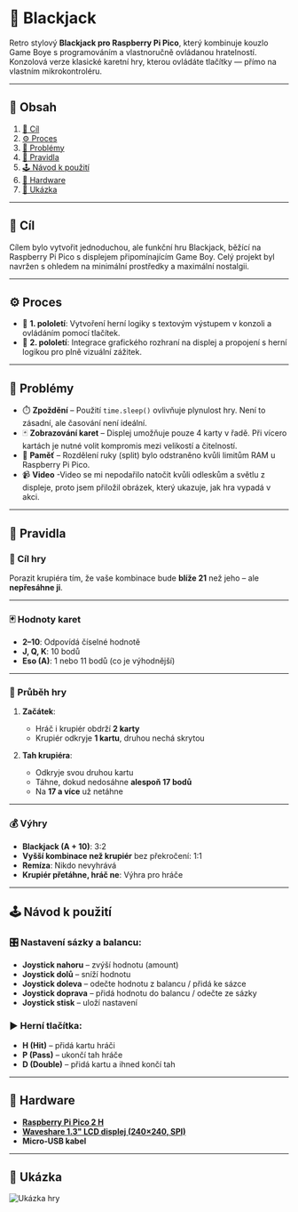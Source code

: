 # 🎰 Blackjack

Retro stylový **Blackjack pro Raspberry Pi Pico**, který kombinuje kouzlo Game Boye s programováním a vlastnoručně ovládanou hratelností. Konzolová verze klasické karetní hry, kterou ovládáte tlačítky — přímo na vlastním mikrokontroléru.

---

## 📄 Obsah
1. [🎯 Cíl](#-cíl)
2. [⚙️ Proces](#️-proces)
3. [🐞 Problémy](#-problémy)
4. [📜 Pravidla](#-pravidla)
5. [🕹️ Návod k použití](#️-návod-k-použití)
6. [🔌 Hardware](#-hardware)
7. [📸 Ukázka](#-ukázka)

---

## 🎯 Cíl
Cílem bylo vytvořit jednoduchou, ale funkční hru Blackjack, běžící na Raspberry Pi Pico s displejem připomínajícím Game Boy. Celý projekt byl navržen s ohledem na minimální prostředky a maximální nostalgii.

---

## ⚙️ Proces
- 🔧 **1. pololetí**: Vytvoření herní logiky s textovým výstupem v konzoli a ovládáním pomocí tlačítek.
- 🎨 **2. pololetí**: Integrace grafického rozhraní na displej a propojení s herní logikou pro plně vizuální zážitek.

---

## 🐞 Problémy
- ⏱️ **Zpoždění** – Použití `time.sleep()` ovlivňuje plynulost hry. Není to zásadní, ale časování není ideální.
- 🃏 **Zobrazování karet** – Displej umožňuje pouze 4 karty v řadě. Při vícero kartách je nutné volit kompromis mezi velikostí a čitelností.
- 🧠 **Paměť** – Rozdělení ruky (split) bylo odstraněno kvůli limitům RAM u Raspberry Pi Pico.
- 📹 **Video** -Video se mi nepodařilo natočit kvůli odleskům a světlu z displeje, proto jsem přiložil obrázek, který ukazuje, jak hra vypadá v akci.


---

## 📜 Pravidla

### 🎯 Cíl hry
Porazit krupiéra tím, že vaše kombinace bude **blíže 21** než jeho – ale **nepřesáhne ji**.

---

### 🃏 Hodnoty karet
- **2–10**: Odpovídá číselné hodnotě  
- **J, Q, K**: 10 bodů  
- **Eso (A)**: 1 nebo 11 bodů (co je výhodnější)

---

### 🔄 Průběh hry

1. **Začátek**:
   - Hráč i krupiér obdrží **2 karty**
   - Krupiér odkryje **1 kartu**, druhou nechá skrytou

2. **Tah krupiéra**:
   - Odkryje svou druhou kartu
   - Táhne, dokud nedosáhne **alespoň 17 bodů**
   - Na **17 a více** už netáhne

---

### 💰 Výhry
- **Blackjack (A + 10)**: 3:2  
- **Vyšší kombinace než krupiér** bez překročení: 1:1  
- **Remíza**: Nikdo nevyhrává  
- **Krupiér přetáhne, hráč ne**: Výhra pro hráče  

---

## 🕹️ Návod k použití

### 🎛️ Nastavení sázky a balancu:
- **Joystick nahoru** – zvýší hodnotu (amount)  
- **Joystick dolů** – sníží hodnotu  
- **Joystick doleva** – odečte hodnotu z balancu / přidá ke sázce  
- **Joystick doprava** – přidá hodnotu do balancu / odečte ze sázky  
- **Joystick stisk** – uloží nastavení

### ▶️ Herní tlačítka:
- **H (Hit)** – přidá kartu hráči  
- **P (Pass)** – ukončí tah hráče  
- **D (Double)** – přidá kartu a ihned končí tah  

---

## 🔌 Hardware
- **[Raspberry Pi Pico 2 H](https://rpishop.cz/590612/raspberry-pi-pico-2-h/)**  
- **[Waveshare 1.3" LCD displej (240×240, SPI)](https://rpishop.cz/lcd-oled-displeje/4022-waveshare-13-lcd-displej-pro-raspberry-pi-pico-240240-spi.html)**  
- **Micro-USB kabel**

---

## 📸 Ukázka
![Ukázka hry](https://github.com/user-attachments/assets/97c523bc-52c9-4472-8c38-767d63d46572)
